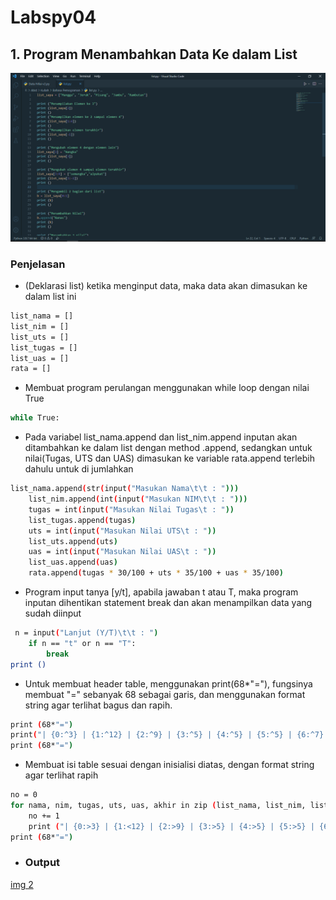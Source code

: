 # Labspy04

## 1. Program Menambahkan Data Ke dalam List

![img 1](screenshot/1.png)

### Penjelasan 
 - (Deklarasi list) ketika menginput data, maka data akan dimasukan ke dalam list ini

 ```bash
list_nama = []
list_nim = []
list_uts = []
list_tugas = []
list_uas = [] 
rata = []
 ```

 - Membuat program perulangan menggunakan while loop dengan nilai True

 ```bash
 while True:
 ```
- Pada variabel list_nama.append dan list_nim.append inputan akan ditambahkan ke dalam list dengan method .append, sedangkan untuk nilai(Tugas, UTS dan UAS) dimasukan ke variable rata.append terlebih dahulu untuk di jumlahkan

```bash
list_nama.append(str(input("Masukan Nama\t\t : ")))
    list_nim.append(int(input("Masukan NIM\t\t : ")))
    tugas = int(input("Masukan Nilai Tugas\t : "))
    list_tugas.append(tugas)
    uts = int(input("Masukan Nilai UTS\t : "))
    list_uts.append(uts)
    uas = int(input("Masukan Nilai UAS\t : "))
    list_uas.append(uas)
    rata.append(tugas * 30/100 + uts * 35/100 + uas * 35/100)
```
- Program input tanya [y/t], apabila jawaban t atau T, maka program inputan dihentikan statement break dan akan menampilkan data yang sudah diinput

```bash
 n = input("Lanjut (Y/T)\t\t : ")
    if n == "t" or n == "T":
        break
print ()
```

- Untuk membuat header table, menggunakan print(68*"="), fungsinya membuat "=" sebanyak 68 sebagai garis, dan menggunakan format string agar terlihat bagus dan rapih.

```bash
print (68*"=")
print("| {0:^3} | {1:^12} | {2:^9} | {3:^5} | {4:^5} | {5:^5} | {6:^7} |".format("NO", "NAMA", "NIM" , "TUGAS", "UTS", "UAS", "AKHIR"))
print (68*"=")
```

- Membuat isi table sesuai dengan inisialisi diatas, dengan format string agar terlihat rapih

```bash
no = 0
for nama, nim, tugas, uts, uas, akhir in zip (list_nama, list_nim, list_tugas, list_uts, list_uas, rata):
    no += 1
    print ("| {0:>3} | {1:<12} | {2:>9} | {3:>5} | {4:>5} | {5:>5} | {6:>7} |".format(no, nama, nim, tugas, uts, uas, akhir))
print (68*"=")
```
- ### Output

[img 2](screenshot/4.png)
